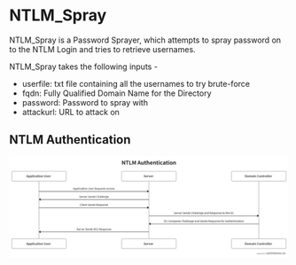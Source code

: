 # NTLM_Spray

NTLM_Spray is a Password Sprayer, which attempts to spray password on to the NTLM Login and tries to retrieve usernames.

NTLM_Spray takes the following inputs -

- userfile: txt file containing all the usernames to try brute-force
- fqdn: Fully Qualified Domain Name for the Directory
- password: Password to spray with
- attackurl: URL to attack on

## NTLM Authentication
![alt text](ntlm_image.png)
